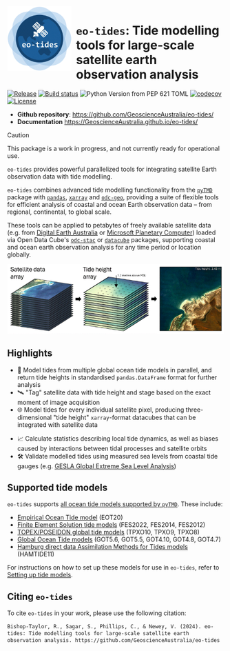 <img align="left" width="150" src="docs/assets/eo-tides-logo.gif" alt="eo-tides logo" style="margin-right: 10px;">

# `eo-tides`: Tide modelling tools for large-scale satellite earth observation analysis

[![Release](https://img.shields.io/github/v/release/GeoscienceAustralia/eo-tides)](https://pypi.org/project/eo-tides/)
[![Build status](https://img.shields.io/github/actions/workflow/status/GeoscienceAustralia/eo-tides/main.yml?branch=main)](https://github.com/GeoscienceAustralia/eo-tides/actions/workflows/main.yml?query=branch%3Amain)
![Python Version from PEP 621 TOML](https://img.shields.io/python/required-version-toml?tomlFilePath=https%3A%2F%2Fraw.githubusercontent.com%2FGeoscienceAustralia%2Feo-tides%2Frefs%2Fheads%2Fmain%2Fpyproject.toml)
[![codecov](https://codecov.io/gh/GeoscienceAustralia/eo-tides/branch/main/graph/badge.svg)](https://codecov.io/gh/GeoscienceAustralia/eo-tides)
[![License](https://img.shields.io/github/license/GeoscienceAustralia/eo-tides)](https://img.shields.io/github/license/GeoscienceAustralia/eo-tides)

- **Github repository**: <https://github.com/GeoscienceAustralia/eo-tides/>
- **Documentation** <https://GeoscienceAustralia.github.io/eo-tides/>

> [!CAUTION]
> This package is a work in progress, and not currently ready for operational use.

`eo-tides` provides powerful parallelized tools for integrating satellite Earth observation data with tide modelling.

`eo-tides` combines advanced tide modelling functionality from the [`pyTMD`](https://pytmd.readthedocs.io/en/latest/) package with [`pandas`](https://pandas.pydata.org/docs/index.html), [`xarray`](https://docs.xarray.dev/en/stable/) and [`odc-geo`](https://odc-geo.readthedocs.io/en/latest/), providing a suite of flexible tools for efficient analysis of coastal and ocean Earth observation data – from regional, continental, to global scale.

These tools can be applied to petabytes of freely available satellite data (e.g. from [Digital Earth Australia](https://knowledge.dea.ga.gov.au/) or [Microsoft Planetary Computer](https://planetarycomputer.microsoft.com/)) loaded via Open Data Cube's [`odc-stac`](https://odc-stac.readthedocs.io/en/latest/) or [`datacube`](https://opendatacube.readthedocs.io/en/latest/) packages, supporting coastal and ocean earth observation analysis for any time period or location globally.

![eo-tides abstract showing satellite data, tide data array and tide animation](docs/assets/eo-tides-abstract.gif)

## Highlights

- 🌊 Model tides from multiple global ocean tide models in parallel, and return tide heights in standardised `pandas.DataFrame` format for further analysis
- 🛰️ "Tag" satellite data with tide height and stage based on the exact moment of image acquisition
- 🌐 Model tides for every individual satellite pixel, producing three-dimensional "tide height" `xarray`-format datacubes that can be integrated with satellite data
<!-- - 🎯 Combine multiple tide models into a single locally-optimised "ensemble" model informed by satellite altimetry and satellite-observed patterns of tidal inundation -->
- 📈 Calculate statistics describing local tide dynamics, as well as biases caused by interactions between tidal processes and satellite orbits
- 🛠️ Validate modelled tides using measured sea levels from coastal tide gauges (e.g. [GESLA Global Extreme Sea Level Analysis](https://gesla.org/))

## Supported tide models

`eo-tides` supports [all ocean tide models supported by `pyTMD`](https://pytmd.readthedocs.io/en/latest/getting_started/Getting-Started.html#model-database). These include:

- [Empirical Ocean Tide model](https://doi.org/10.5194/essd-13-3869-2021) (EOT20)
- [Finite Element Solution tide models](https://doi.org/10.5194/os-2020-96) (FES2022, FES2014, FES2012)
- [TOPEX/POSEIDON global tide models](https://www.tpxo.net/global) (TPXO10, TPXO9, TPXO8)
- [Global Ocean Tide models](https://doi.org/10.1002/2016RG000546) (GOT5.6, GOT5.5, GOT4.10, GOT4.8, GOT4.7)
- [Hamburg direct data Assimilation Methods for Tides models](https://doi.org/10.1002/2013JC009766) (HAMTIDE11)

For instructions on how to set up these models for use in `eo-tides`, refer to [Setting up tide models](setup.md).

## Citing `eo-tides`

To cite `eo-tides` in your work, please use the following citation:

```
Bishop-Taylor, R., Sagar, S., Phillips, C., & Newey, V. (2024). eo-tides: Tide modelling tools for large-scale satellite earth observation analysis. https://github.com/GeoscienceAustralia/eo-tides
```
